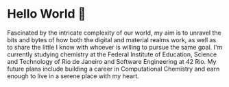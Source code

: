 # Hello World 🙂
Fascinated by the intricate complexity of our world, my aim is to unravel the bits and bytes of how both the digital and material realms work, as well as to share the little I know with whoever is willing to pursue the same goal. I'm currently studying chemistry at the Federal Institute of Education, Science and Technology of Rio de Janeiro and Software Engineering at 42 Rio. My future plans include building a career in Computational Chemistry and earn enough to live in a serene place with my heart.
<!--
**Cacophobia/Cacophobia** is a ✨ _special_ ✨ repository because its `README.md` (this file) appears on your GitHub profile.

Here are some ideas to get you started:

- 🔭 I’m currently working on ...
- 🌱 I’m currently learning ...
- 👯 I’m looking to collaborate on ...
- 🤔 I’m looking for help with ...
- 💬 Ask me about ...
- 📫 How to reach me: ...
- 😄 Pronouns: ...
- ⚡ Fun fact: ...
-->
